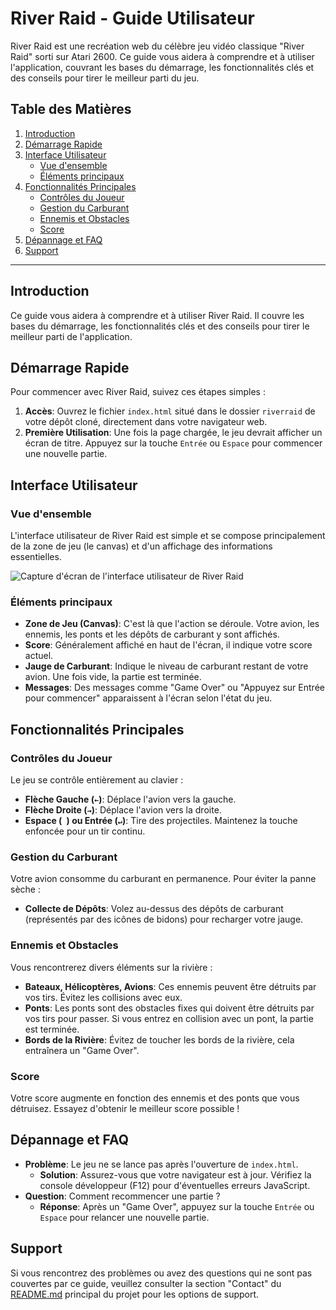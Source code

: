 # River Raid - Guide Utilisateur

River Raid est une recréation web du célèbre jeu vidéo classique "River Raid" sorti sur Atari 2600. Ce guide vous aidera à comprendre et à utiliser l'application, couvrant les bases du démarrage, les fonctionnalités clés et des conseils pour tirer le meilleur parti du jeu.

## Table des Matières
1.  [Introduction](#introduction)
2.  [Démarrage Rapide](#démarrage-rapide)
3.  [Interface Utilisateur](#interface-utilisateur)
    *   [Vue d'ensemble](#vue-d'ensemble)
    *   [Éléments principaux](#éléments-principaux)
4.  [Fonctionnalités Principales](#fonctionnalités-principales)
    *   [Contrôles du Joueur](#contrôles-du-joueur)
    *   [Gestion du Carburant](#gestion-du-carburant)
    *   [Ennemis et Obstacles](#ennemis-et-obstacles)
    *   [Score](#score)
5.  [Dépannage et FAQ](#dépannage-et-faq)
6.  [Support](#support)

---

## Introduction

Ce guide vous aidera à comprendre et à utiliser River Raid. Il couvre les bases du démarrage, les fonctionnalités clés et des conseils pour tirer le meilleur parti de l'application.

## Démarrage Rapide

Pour commencer avec River Raid, suivez ces étapes simples :

1.  **Accès**: Ouvrez le fichier `index.html` situé dans le dossier `riverraid` de votre dépôt cloné, directement dans votre navigateur web.
2.  **Première Utilisation**: Une fois la page chargée, le jeu devrait afficher un écran de titre. Appuyez sur la touche `Entrée` ou `Espace` pour commencer une nouvelle partie.

## Interface Utilisateur

### Vue d'ensemble

L'interface utilisateur de River Raid est simple et se compose principalement de la zone de jeu (le canvas) et d'un affichage des informations essentielles.

![Capture d'écran de l'interface utilisateur de River Raid](river_raid_atari2600.PNG)

### Éléments principaux

*   **Zone de Jeu (Canvas)**: C'est là que l'action se déroule. Votre avion, les ennemis, les ponts et les dépôts de carburant y sont affichés.
*   **Score**: Généralement affiché en haut de l'écran, il indique votre score actuel.
*   **Jauge de Carburant**: Indique le niveau de carburant restant de votre avion. Une fois vide, la partie est terminée.
*   **Messages**: Des messages comme "Game Over" ou "Appuyez sur Entrée pour commencer" apparaissent à l'écran selon l'état du jeu.

## Fonctionnalités Principales

### Contrôles du Joueur

Le jeu se contrôle entièrement au clavier :

*   **Flèche Gauche (`←`)**: Déplace l'avion vers la gauche.
*   **Flèche Droite (`→`)**: Déplace l'avion vers la droite.
*   **Espace (` `) ou Entrée (`↵`)**: Tire des projectiles. Maintenez la touche enfoncée pour un tir continu.

### Gestion du Carburant

Votre avion consomme du carburant en permanence. Pour éviter la panne sèche :

*   **Collecte de Dépôts**: Volez au-dessus des dépôts de carburant (représentés par des icônes de bidons) pour recharger votre jauge.

### Ennemis et Obstacles

Vous rencontrerez divers éléments sur la rivière :

*   **Bateaux, Hélicoptères, Avions**: Ces ennemis peuvent être détruits par vos tirs. Évitez les collisions avec eux.
*   **Ponts**: Les ponts sont des obstacles fixes qui doivent être détruits par vos tirs pour passer. Si vous entrez en collision avec un pont, la partie est terminée.
*   **Bords de la Rivière**: Évitez de toucher les bords de la rivière, cela entraînera un "Game Over".

### Score

Votre score augmente en fonction des ennemis et des ponts que vous détruisez. Essayez d'obtenir le meilleur score possible !

## Dépannage et FAQ

*   **Problème**: Le jeu ne se lance pas après l'ouverture de `index.html`.
    *   **Solution**: Assurez-vous que votre navigateur est à jour. Vérifiez la console développeur (F12) pour d'éventuelles erreurs JavaScript.
*   **Question**: Comment recommencer une partie ?
    *   **Réponse**: Après un "Game Over", appuyez sur la touche `Entrée` ou `Espace` pour relancer une nouvelle partie.

## Support

Si vous rencontrez des problèmes ou avez des questions qui ne sont pas couvertes par ce guide, veuillez consulter la section "Contact" du [README.md](README.md) principal du projet pour les options de support.